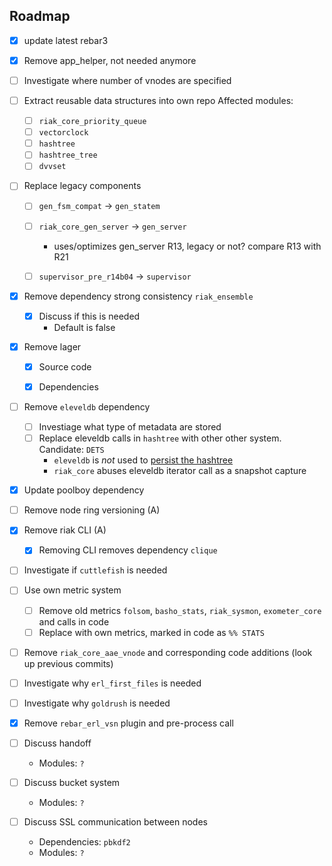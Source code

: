 Roadmap
-----

* [x] update latest rebar3

* [x] Remove app_helper, not needed anymore

* [ ] Investigate where number of vnodes are specified

* [ ] Extract reusable data structures into own repo Affected modules: 
  * [ ] `riak_core_priority_queue` 
  * [ ] `vectorclock` 
  * [ ] `hashtree` 
  * [ ] `hashtree_tree`
  * [ ] `dvvset`
  
* [ ] Replace legacy components
  * [ ] `gen_fsm_compat` -> `gen_statem`
  * [ ] `riak_core_gen_server` -> `gen_server`
    * uses/optimizes gen_server R13, legacy or not? compare R13 with R21
  * [ ] `supervisor_pre_r14b04` -> `supervisor`

  
* [x] Remove dependency strong consistency `riak_ensemble`
  * [x] Discuss if this is needed
    * Default is false


* [x] Remove lager
  * [x] Source code
  * [x] Dependencies

  
* [ ] Remove `eleveldb` dependency
  * [ ] Investiage what type of metadata are stored
  * [ ] Replace eleveldb calls in `hashtree` with other other system. Candidate: `DETS`
    * `eleveldb` is *not* used to [persist the hashtree](https://github.com/basho/riak_core/wiki/Cluster-Metadata-Internals)
    * `riak_core` abuses eleveldb iterator call as a snapshot capture
  
* [x] Update poolboy dependency

* [ ] Remove node ring versioning (A)
  
* [x] Remove riak CLI (A)
  * [x] Removing CLI removes dependency `clique`

* [ ] Investigate if `cuttlefish` is needed
  
* [ ] Use own metric system
  * [ ] Remove old metrics `folsom`, `basho_stats`, `riak_sysmon`, `exometer_core` and calls in code
  * [ ] Replace with own metrics, marked in code as `%% STATS`

* [ ] Remove `riak_core_aae_vnode` and corresponding code additions (look up previous commits)
  
* [ ] Investigate why `erl_first_files` is needed
* [ ] Investigate why `goldrush` is needed
  
* [x] Remove `rebar_erl_vsn` plugin and pre-process call

* [ ] Discuss handoff
  * Modules: `?`
* [ ] Discuss bucket system
  * Modules: `?`
* [ ] Discuss SSL communication between nodes
  * Dependencies: `pbkdf2`
  * Modules: `?`

